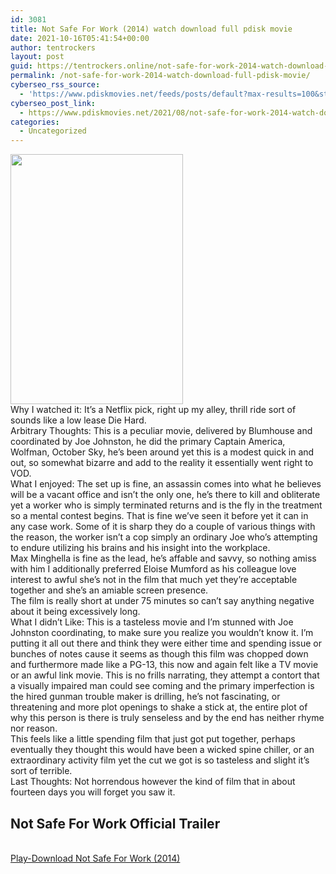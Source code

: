 ```yaml
---
id: 3081
title: Not Safe For Work (2014) watch download full pdisk movie
date: 2021-10-16T05:41:54+00:00
author: tentrockers
layout: post
guid: https://tentrockers.online/not-safe-for-work-2014-watch-download-full-pdisk-movie/
permalink: /not-safe-for-work-2014-watch-download-full-pdisk-movie/
cyberseo_rss_source:
  - 'https://www.pdiskmovies.net/feeds/posts/default?max-results=100&start-index=901'
cyberseo_post_link:
  - https://www.pdiskmovies.net/2021/08/not-safe-for-work-2014-watch-download.html
categories:
  - Uncategorized
---
```

<div class="separator">
  <a href="https://1.bp.blogspot.com/-BwM-M-wRSFY/YSCvCZJ2DMI/AAAAAAAAahw/hK8T17Jex68yeIyX-bOBNwiC6AlI06PUwCLcBGAsYHQ/s1188/Not%2BSafe%2BFor%2BWork%2B%25282014%2529%2Bwatch%2Bdownload%2Bfull%2Bpdisk%2Bmovie.jpg"><img loading="lazy" border="0" data-original-height="1188" data-original-width="820" height="400" src="https://1.bp.blogspot.com/-BwM-M-wRSFY/YSCvCZJ2DMI/AAAAAAAAahw/hK8T17Jex68yeIyX-bOBNwiC6AlI06PUwCLcBGAsYHQ/w276-h400/Not%2BSafe%2BFor%2BWork%2B%25282014%2529%2Bwatch%2Bdownload%2Bfull%2Bpdisk%2Bmovie.jpg" width="276" /></a>
</div>



<div>
  <div>
    <span>Why I watched it: It&#8217;s a Netflix pick, right up my alley, thrill ride sort of sounds like a low lease Die Hard.&nbsp;</span>
  </div>
  
  <div>
    <span>Arbitrary Thoughts: This is a peculiar movie, delivered by Blumhouse and coordinated by Joe Johnston, he did the primary Captain America, Wolfman, October Sky, he&#8217;s been around yet this is a modest quick in and out, so somewhat bizarre and add to the reality it essentially went right to VOD.&nbsp;</span>
  </div>
  
  <div>
    <span>What I enjoyed: The set up is fine, an assassin comes into what he believes will be a vacant office and isn&#8217;t the only one, he&#8217;s there to kill and obliterate yet a worker who is simply terminated returns and is the fly in the treatment so a mental contest begins. That is fine we&#8217;ve seen it before yet it can in any case work. Some of it is sharp they do a couple of various things with the reason, the worker isn&#8217;t a cop simply an ordinary Joe who&#8217;s attempting to endure utilizing his brains and his insight into the workplace.&nbsp;</span>
  </div>
  
  <div>
    <span>Max Minghella is fine as the lead, he&#8217;s affable and savvy, so nothing amiss with him I additionally preferred Eloise Mumford as his colleague love interest to awful she&#8217;s not in the film that much yet they&#8217;re acceptable together and she&#8217;s an amiable screen presence.&nbsp;</span>
  </div>
  
  <div>
    <span>The film is really short at under 75 minutes so can&#8217;t say anything negative about it being excessively long.&nbsp;</span>
  </div>
  
  <div>
    <span>What I didn&#8217;t Like: This is a tasteless movie and I&#8217;m stunned with Joe Johnston coordinating, to make sure you realize you wouldn&#8217;t know it. I&#8217;m putting it all out there and think they were either time and spending issue or bunches of notes cause it seems as though this film was chopped down and furthermore made like a PG-13, this now and again felt like a TV movie or an awful link movie. This is no frills narrating, they attempt a contort that a visually impaired man could see coming and the primary imperfection is the hired gunman trouble maker is drilling, he&#8217;s not fascinating, or threatening and more plot openings to shake a stick at, the entire plot of why this person is there is truly senseless and by the end has neither rhyme nor reason.&nbsp;</span>
  </div>
  
  <div>
    <span>This feels like a little spending film that just got put together, perhaps eventually they thought this would have been a wicked spine chiller, or an extraordinary activity film yet the cut we got is so tasteless and slight it&#8217;s sort of terrible.&nbsp;</span>
  </div>
  
  <div>
    <span>Last Thoughts: Not horrendous however the kind of film that in about fourteen days you will forget you saw it.</span>
  </div>
</div>

## <span>Not Safe For Work Official Trailer</span>

  
<a href="https://kofilink.com/1/bnYyajdoMDAxbXN3?dn=1" onclick="window.open('https://kofilink.com/1/bnYyajdoMDAxbXN3?dn=1'); return false;" target="popup" rel="noopener"><br /> Play-Download Not Safe For Work (2014)<br /> </a>